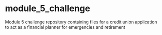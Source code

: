 # module_5_challenge
Module 5 challenge repository containing files for a credit union application to act as a financial planner for emergencies and retirement
